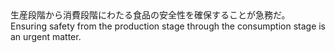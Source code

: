 <tr><td>生産段階から消費段階にわたる食品の安全性を確保することが急務だ。<td><tr><tr><td>Ensuring safety from the production stage through the consumption stage is an urgent matter.<td><tr></table>

